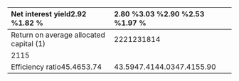 | Net interest yield2.92 %1.82 %          | 2.80 %3.03 %2.90 %2.53 %1.97 %   |
|:----------------------------------------|:---------------------------------|
| Return on average allocated capital (1) | 2221231814                       |
| 2115                                    |                                  |
| Efficiency ratio45.4653.74              | 43.5947.4144.0347.4155.90        |
